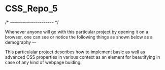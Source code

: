 # CSS_Repo_5
/* ---------------------- */

Whenever anyone will go with this particular project by opening it on a browser, one can see or notice the following things as shown below as a demography --


This particulalar project describes how to implement basic as well as advanced CSS properties in various context as an element for beautifying in case of any kind of webpage buiding.
